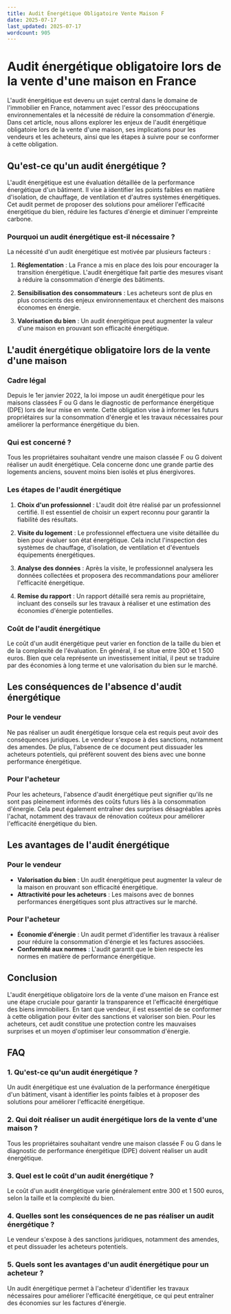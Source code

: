 ```yaml
---
title: Audit Énergétique Obligatoire Vente Maison F
date: 2025-07-17
last_updated: 2025-07-17
wordcount: 905
---
```


# Audit énergétique obligatoire lors de la vente d'une maison en France

L'audit énergétique est devenu un sujet central dans le domaine de l'immobilier en France, notamment avec l'essor des préoccupations environnementales et la nécessité de réduire la consommation d'énergie. Dans cet article, nous allons explorer les enjeux de l'audit énergétique obligatoire lors de la vente d'une maison, ses implications pour les vendeurs et les acheteurs, ainsi que les étapes à suivre pour se conformer à cette obligation.

## Qu'est-ce qu'un audit énergétique ?

L'audit énergétique est une évaluation détaillée de la performance énergétique d'un bâtiment. Il vise à identifier les points faibles en matière d'isolation, de chauffage, de ventilation et d'autres systèmes énergétiques. Cet audit permet de proposer des solutions pour améliorer l'efficacité énergétique du bien, réduire les factures d'énergie et diminuer l'empreinte carbone.

### Pourquoi un audit énergétique est-il nécessaire ?

La nécessité d'un audit énergétique est motivée par plusieurs facteurs :

1. **Réglementation** : La France a mis en place des lois pour encourager la transition énergétique. L'audit énergétique fait partie des mesures visant à réduire la consommation d'énergie des bâtiments.
   
2. **Sensibilisation des consommateurs** : Les acheteurs sont de plus en plus conscients des enjeux environnementaux et cherchent des maisons économes en énergie.

3. **Valorisation du bien** : Un audit énergétique peut augmenter la valeur d'une maison en prouvant son efficacité énergétique.

## L'audit énergétique obligatoire lors de la vente d'une maison

### Cadre légal

Depuis le 1er janvier 2022, la loi impose un audit énergétique pour les maisons classées F ou G dans le diagnostic de performance énergétique (DPE) lors de leur mise en vente. Cette obligation vise à informer les futurs propriétaires sur la consommation d'énergie et les travaux nécessaires pour améliorer la performance énergétique du bien.

### Qui est concerné ?

Tous les propriétaires souhaitant vendre une maison classée F ou G doivent réaliser un audit énergétique. Cela concerne donc une grande partie des logements anciens, souvent moins bien isolés et plus énergivores.

### Les étapes de l'audit énergétique

1. **Choix d'un professionnel** : L'audit doit être réalisé par un professionnel certifié. Il est essentiel de choisir un expert reconnu pour garantir la fiabilité des résultats.

2. **Visite du logement** : Le professionnel effectuera une visite détaillée du bien pour évaluer son état énergétique. Cela inclut l'inspection des systèmes de chauffage, d'isolation, de ventilation et d'éventuels équipements énergétiques.

3. **Analyse des données** : Après la visite, le professionnel analysera les données collectées et proposera des recommandations pour améliorer l'efficacité énergétique.

4. **Remise du rapport** : Un rapport détaillé sera remis au propriétaire, incluant des conseils sur les travaux à réaliser et une estimation des économies d'énergie potentielles.

### Coût de l'audit énergétique

Le coût d'un audit énergétique peut varier en fonction de la taille du bien et de la complexité de l'évaluation. En général, il se situe entre 300 et 1 500 euros. Bien que cela représente un investissement initial, il peut se traduire par des économies à long terme et une valorisation du bien sur le marché.

## Les conséquences de l'absence d'audit énergétique

### Pour le vendeur

Ne pas réaliser un audit énergétique lorsque cela est requis peut avoir des conséquences juridiques. Le vendeur s'expose à des sanctions, notamment des amendes. De plus, l'absence de ce document peut dissuader les acheteurs potentiels, qui préfèrent souvent des biens avec une bonne performance énergétique.

### Pour l'acheteur

Pour les acheteurs, l'absence d'audit énergétique peut signifier qu'ils ne sont pas pleinement informés des coûts futurs liés à la consommation d'énergie. Cela peut également entraîner des surprises désagréables après l'achat, notamment des travaux de rénovation coûteux pour améliorer l'efficacité énergétique du bien.

## Les avantages de l'audit énergétique

### Pour le vendeur

- **Valorisation du bien** : Un audit énergétique peut augmenter la valeur de la maison en prouvant son efficacité énergétique.
- **Attractivité pour les acheteurs** : Les maisons avec de bonnes performances énergétiques sont plus attractives sur le marché.

### Pour l'acheteur

- **Économie d'énergie** : Un audit permet d'identifier les travaux à réaliser pour réduire la consommation d'énergie et les factures associées.
- **Conformité aux normes** : L'audit garantit que le bien respecte les normes en matière de performance énergétique.

## Conclusion

L'audit énergétique obligatoire lors de la vente d'une maison en France est une étape cruciale pour garantir la transparence et l'efficacité énergétique des biens immobiliers. En tant que vendeur, il est essentiel de se conformer à cette obligation pour éviter des sanctions et valoriser son bien. Pour les acheteurs, cet audit constitue une protection contre les mauvaises surprises et un moyen d'optimiser leur consommation d'énergie.

## FAQ

### 1. Qu'est-ce qu'un audit énergétique ?

Un audit énergétique est une évaluation de la performance énergétique d'un bâtiment, visant à identifier les points faibles et à proposer des solutions pour améliorer l'efficacité énergétique.

### 2. Qui doit réaliser un audit énergétique lors de la vente d'une maison ?

Tous les propriétaires souhaitant vendre une maison classée F ou G dans le diagnostic de performance énergétique (DPE) doivent réaliser un audit énergétique.

### 3. Quel est le coût d'un audit énergétique ?

Le coût d'un audit énergétique varie généralement entre 300 et 1 500 euros, selon la taille et la complexité du bien.

### 4. Quelles sont les conséquences de ne pas réaliser un audit énergétique ?

Le vendeur s'expose à des sanctions juridiques, notamment des amendes, et peut dissuader les acheteurs potentiels.

### 5. Quels sont les avantages d'un audit énergétique pour un acheteur ?

Un audit énergétique permet à l'acheteur d'identifier les travaux nécessaires pour améliorer l'efficacité énergétique, ce qui peut entraîner des économies sur les factures d'énergie.